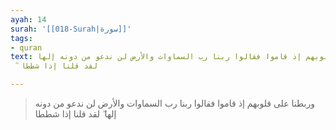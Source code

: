 ```yaml
---
ayah: 14
surah: '[[018-Surah|سورة]]'
tags:
- quran
text: وربطنا على قلوبهم إذ قاموا فقالوا ربنا رب السماوات والأرض لن ندعو من دونه إلها
  ۖ لقد قلنا إذا شططا

---
```

> وربطنا على قلوبهم إذ قاموا فقالوا ربنا رب السماوات والأرض لن ندعو من دونه إلها ۖ لقد قلنا إذا شططا
